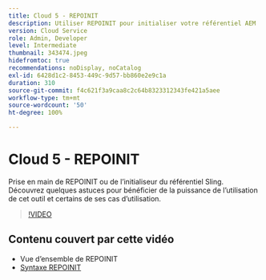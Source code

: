 ```yaml
---
title: Cloud 5 - REPOINIT
description: Utiliser REPOINIT pour initialiser votre référentiel AEM
version: Cloud Service
role: Admin, Developer
level: Intermediate
thumbnail: 343474.jpeg
hidefromtoc: true
recommendations: noDisplay, noCatalog
exl-id: 6428d1c2-8453-449c-9d57-bb860e2e9c1a
duration: 310
source-git-commit: f4c621f3a9caa8c2c64b8323312343fe421a5aee
workflow-type: tm+mt
source-wordcount: '50'
ht-degree: 100%

---
```


# Cloud 5 - REPOINIT

Prise en main de REPOINIT ou de l’initialiseur du référentiel Sling. Découvrez quelques astuces pour bénéficier de la puissance de l’utilisation de cet outil et certains de ses cas d’utilisation.

>[!VIDEO](https://video.tv.adobe.com/v/343474?quality=12&learn=on)

## Contenu couvert par cette vidéo

+ Vue d’ensemble de REPOINIT
+ [Syntaxe REPOINIT](https://sling.apache.org/documentation/bundles/repository-initialization.html#appendix-a-repoinit-syntax-parser-test-scenarios-1)
